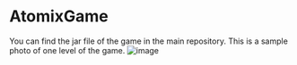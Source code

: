 # AtomixGame
You can find the jar file of the game in the main repository.
This is a sample photo of one level of the game.
![image](https://github.com/pagesjoe/AtomixGame/assets/144342739/26074d0f-37f3-40b4-9408-3d6366ae9170)
